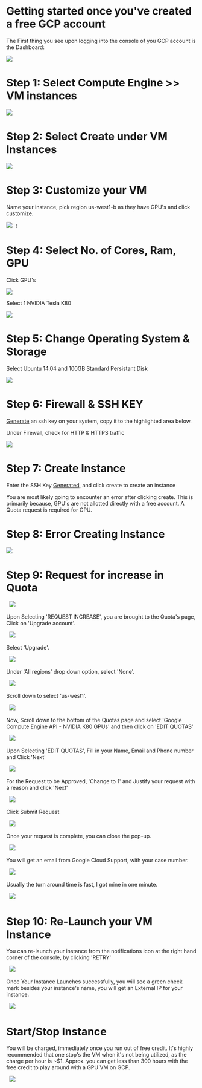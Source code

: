 # Getting started once you've created a free GCP account



 The First thing you see upon logging into the console of you GCP account is the Dashboard:




<kbd>
  <img src="/0_after_creating_instance.png">
</kbd>




# Step 1: Select Compute Engine >> VM instances


<kbd>
  <img src="/1_vm_instance.png">
</kbd>



# Step 2: Select Create under VM Instances

<kbd>
  <img src="/2_create_instance.png">
</kbd>

# Step 3: Customize your VM

 Name your instance, pick region us-west1-b as they have GPU's and click customize.


<kbd>
  <img src="/3_name_customize.png">
</kbd>!


# Step 4: Select No. of Cores, Ram, GPU

 Click GPU's


<kbd>
  <img src="/4_gpu.png">
</kbd>

 Select 1 NVIDIA Tesla K80


<kbd>
  <img src="/4_1_gpu.png">
</kbd>


# Step 5: Change Operating System & Storage

 Select Ubuntu 14.04 and 100GB Standard Persistant Disk

<kbd>
  <img src="/6_os_100_gb.png">
</kbd>


# Step 6: Firewall & SSH KEY

 [Generate](https://github.com/s3p02/create_ssh_mac_and_linux) an ssh key on your system, copy it to the highlighted area below.
 
 Under Firewall, check for HTTP & HTTPS traffic

<kbd>
  <img src="/7_firewall_ssh_key.png">
</kbd>

 # Step 7: Create Instance

 Enter the SSH Key [Generated](https://github.com/s3p02/create_ssh_mac_and_linux/blob/master/README.md), and click create to create an instance

You are most likely going to encounter an error after clicking create. This is primarily because, GPU's are not allotted directly with a free account. A Quota request is required for GPU.

# Step 8: Error Creating Instance 
<kbd>
  <img src="/8_error_request_for_quota.png">
</kbd>

# Step 9: Request for increase in Quota
<kbd>
  <img src="/9_Request_Increase.png">
</kbd>

Upon Selecting 'REQUEST INCREASE', you are brought to the Quota's page, Click on 'Upgrade account'.

<kbd>
  <img src="/10_quotas.png">
</kbd>

Select 'Upgrade'.

<kbd>
  <img src="/11_upgrade.png">
</kbd>

Under 'All regions' drop down option, select 'None'.

<kbd>
  <img src="/12_region_none.png">
</kbd>


Scroll down to select 'us-west1'.

<kbd>
  <img src="/13_west_1.png">
</kbd>


Now, Scroll down to the bottom of the Quotas page and select 'Google Compute Engine API - NVIDIA K80 GPUs' and then click on 'EDIT QUOTAS'

<kbd>
  <img src="/14_k80_edit_quota.png">
</kbd>

Upon Selecting 'EDIT QUOTAS', Fill in your Name, Email and Phone number and Click 'Next'

<kbd>
  <img src="/15_request.png">
</kbd>

For the Request to be Approved, 'Change to 1' and Justify your request with a reason and click 'Next'

<kbd>
  <img src="/16_request_1_justify.png">
</kbd>

Click Submit Request

<kbd>
  <img src="/17_submit_request.png">
</kbd>

Once your request is complete, you can close the pop-up.

<kbd>
  <img src="/18_complete.png">
</kbd>

You will get an email from Google Cloud Support, with your case number.

<kbd>
  <img src="/19_Response_for_quota_increase.png">
</kbd>

Usually the turn around time is fast, I got mine in one minute.

<kbd>
  <img src="/20_turn_around_time.png">
</kbd>

# Step 10: Re-Launch your VM Instance

You can re-launch your instance from the notifications icon at the right hand corner of the console, by clicking 'RETRY'

<kbd>
  <img src="/21_retry_launching_instance.png">
</kbd>

Once Your Instance Launches successfully, you will see a green check mark besides your instance's name, you will get an External IP for your instance.

<kbd>
  <img src="/22_instance_complete.png">
</kbd>

# Start/Stop Instance

You will be charged, immediately once you run out of free credit. It's highly recommended that one stop's the VM when it's not being utilized, as the charge per hour is ~$1. Approx. you can get less than 300 hours with the free credit to play around with a GPU VM on GCP.

<kbd>
  <img src="/23_stop_instance.png">
</kbd>

